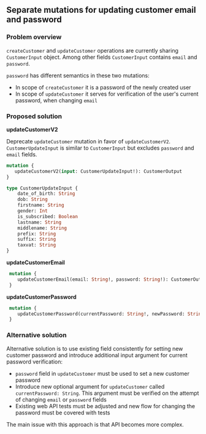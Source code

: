 ## Separate mutations for updating customer email and password

### Problem overview
`createCustomer` and `updateCustomer` operations are currently sharing `CustomerInput` object. Among other fields `CustomerInput` contains `email` and `password`.

`password` has different semantics in these two mutations:
 - In scope of `createCustomer` it is a password of the newly created user
 - In scope of `updateCustomer` it serves for verification of the user's current password, when changing `email`

### Proposed solution

**updateCustomerV2**

Deprecate `updateCustomer` mutation in favor of `updateCustomerV2`. `CustomerUpdateInput` is similar to `CustomerInput` but excludes `password` and `email` fields.

 ```graphql
 mutation {
    updateCustomerV2(input: CustomerUpdateInput!): CustomerOutput
 }
 
 type CustomerUpdateInput {
     date_of_birth: String
     dob: String
     firstname: String
     gender: Int
     is_subscribed: Boolean
     lastname: String
     middlename: String
     prefix: String
     suffix: String
     taxvat: String
 }
 ```
 
 **updateCustomerEmail**
 
 ```graphql
  mutation {
     updateCustomerEmail(email: String!, password: String!): CustomerOutput
  }
 ```
 
 **updateCustomerPassword**
 
 ```graphql
  mutation {
     updateCustomerPassword(currentPassword: String!, newPassword: String!): CustomerOutput
  }
 ```
 
 ### Alternative solution
 
 Alternative solution is to use existing field consistently for setting new customer password and introduce additional input argument for current password verification:

 - `password` field in `updateCustomer` must be used to set a new customer password
 - Introduce new optional argument for `updateCustomer` called `currentPassword: String`. This argument must be verified on the attempt of changing `email` or `password` fields
 - Existing web API tests must be adjusted and new flow for changing the password must be covered with tests
 
 The main issue with this approach is that API becomes more complex.
